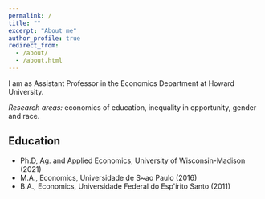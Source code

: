 ```yaml
---
permalink: /
title: ""
excerpt: "About me"
author_profile: true
redirect_from: 
  - /about/
  - /about.html
---
```


I am as Assistant Professor in the Economics Department at Howard University.

<em> Research areas:</em> economics of education, inequality in opportunity, gender and race.

<h2>Education</h2>

  * Ph.D, Ag. and Applied Economics, University of Wisconsin-Madison (2021)
  * M.A., Economics, Universidade de S\~ao Paulo (2016)
  * B.A., Economics, Universidade Federal do Esp\'irito Santo (2011)
